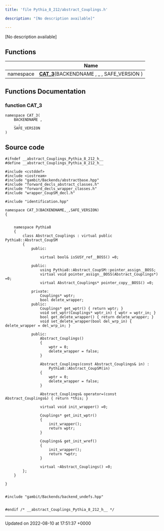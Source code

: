```yaml
---
title: 'file Pythia_8_212/abstract_Couplings.h'

description: "[No description available]"

---
```







[No description available]

## Functions

|                | Name           |
| -------------- | -------------- |
| namespace | **[CAT_3](/documentation/code/gambit_2-2/files/abstract__couplings_8h/#function-cat-3)**(BACKENDNAME , _ , SAFE_VERSION ) |


## Functions Documentation

### function CAT_3

```
namespace CAT_3(
    BACKENDNAME ,
    _ ,
    SAFE_VERSION 
)
```




## Source code

```
#ifndef __abstract_Couplings_Pythia_8_212_h__
#define __abstract_Couplings_Pythia_8_212_h__

#include <cstddef>
#include <iostream>
#include "gambit/Backends/abstractbase.hpp"
#include "forward_decls_abstract_classes.h"
#include "forward_decls_wrapper_classes.h"
#include "wrapper_CoupSM_decl.h"

#include "identification.hpp"

namespace CAT_3(BACKENDNAME,_,SAFE_VERSION)
{
    
    
    namespace Pythia8
    {
        class Abstract_Couplings : virtual public Pythia8::Abstract_CoupSM
        {
            public:
    
                virtual bool& isSUSY_ref__BOSS() =0;
    
            public:
                using Pythia8::Abstract_CoupSM::pointer_assign__BOSS;
                virtual void pointer_assign__BOSS(Abstract_Couplings*) =0;
                virtual Abstract_Couplings* pointer_copy__BOSS() =0;
    
            private:
                Couplings* wptr;
                bool delete_wrapper;
            public:
                Couplings* get_wptr() { return wptr; }
                void set_wptr(Couplings* wptr_in) { wptr = wptr_in; }
                bool get_delete_wrapper() { return delete_wrapper; }
                void set_delete_wrapper(bool del_wrp_in) { delete_wrapper = del_wrp_in; }
    
            public:
                Abstract_Couplings()
                {
                    wptr = 0;
                    delete_wrapper = false;
                }
    
                Abstract_Couplings(const Abstract_Couplings& in) : 
                    Pythia8::Abstract_CoupSM(in)
                {
                    wptr = 0;
                    delete_wrapper = false;
                }
    
                Abstract_Couplings& operator=(const Abstract_Couplings&) { return *this; }
    
                virtual void init_wrapper() =0;
    
                Couplings* get_init_wptr()
                {
                    init_wrapper();
                    return wptr;
                }
    
                Couplings& get_init_wref()
                {
                    init_wrapper();
                    return *wptr;
                }
    
                virtual ~Abstract_Couplings() =0;
        };
    }
    
}


#include "gambit/Backends/backend_undefs.hpp"


#endif /* __abstract_Couplings_Pythia_8_212_h__ */
```


-------------------------------

Updated on 2022-08-10 at 17:51:37 +0000
